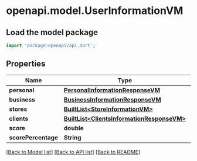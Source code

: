 # openapi.model.UserInformationVM

## Load the model package
```dart
import 'package:openapi/api.dart';
```

## Properties
Name | Type | Description | Notes
------------ | ------------- | ------------- | -------------
**personal** | [**PersonalInformationResponseVM**](PersonalInformationResponseVM.md) |  | [optional] 
**business** | [**BusinessInformationResponseVM**](BusinessInformationResponseVM.md) |  | [optional] 
**stores** | [**BuiltList&lt;StoreInformationVM&gt;**](StoreInformationVM.md) |  | [optional] 
**clients** | [**BuiltList&lt;ClientsInformationResponseVM&gt;**](ClientsInformationResponseVM.md) |  | [optional] 
**score** | **double** |  | [optional] 
**scorePercentage** | **String** |  | [optional] 

[[Back to Model list]](../README.md#documentation-for-models) [[Back to API list]](../README.md#documentation-for-api-endpoints) [[Back to README]](../README.md)


